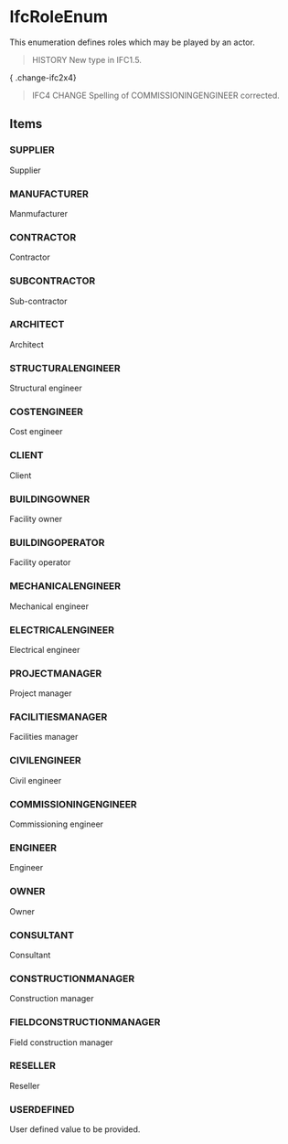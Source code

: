 # IfcRoleEnum

This enumeration defines roles which may be played by an actor.

> HISTORY  New type in IFC1.5.

{ .change-ifc2x4}
> IFC4 CHANGE  Spelling of COMMISSIONINGENGINEER corrected.

## Items

### SUPPLIER
Supplier

### MANUFACTURER
Manmufacturer

### CONTRACTOR
Contractor

### SUBCONTRACTOR
Sub-contractor

### ARCHITECT
Architect

### STRUCTURALENGINEER
Structural engineer

### COSTENGINEER
Cost engineer

### CLIENT
Client

### BUILDINGOWNER
Facility owner

### BUILDINGOPERATOR
Facility operator

### MECHANICALENGINEER
Mechanical engineer

### ELECTRICALENGINEER
Electrical engineer

### PROJECTMANAGER
Project manager

### FACILITIESMANAGER
Facilities manager

### CIVILENGINEER
Civil engineer

### COMMISSIONINGENGINEER
Commissioning engineer

### ENGINEER
Engineer

### OWNER
Owner

### CONSULTANT
Consultant

### CONSTRUCTIONMANAGER
Construction manager

### FIELDCONSTRUCTIONMANAGER
Field construction manager

### RESELLER
Reseller

### USERDEFINED
User defined value to be provided.
